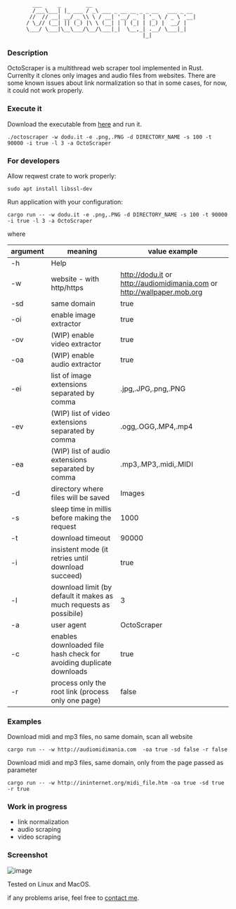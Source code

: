 ```
        ___     _        __                                
        /___\___| |_ ___ / _\ ___ _ __ __ _ _ __   ___ _ __ 
       //  // __| __/ _ \\ \ / __| '__/ _` | '_ \ / _ \ '__|
      / \_// (__| || (_) |\ \ (__| | | (_| | |_) |  __/ |   
      \___/ \___|\__\___/\__/\___|_|  \__,_| .__/ \___|_|   
                                           |_|              
```    
### Description
OctoScraper is a multithread web scraper tool implemented in Rust. Currenlty it clones only images and audio files from websites. There are some known issues about link normalization so that in some cases, for now, it could not work properly.

### Execute it
Download the executable from [here](https://github.com/goto-eof/octoscraper/releases) and run it.
```
./octoscraper -w dodu.it -e .png,.PNG -d DIRECTORY_NAME -s 100 -t 90000 -i true -l 3 -a OctoScraper
```

### For developers

Allow reqwest crate to work properly:
```
sudo apt install libssl-dev
```
Run application with your configuration:
```
cargo run -- -w dodu.it -e .png,.PNG -d DIRECTORY_NAME -s 100 -t 90000 -i true -l 3 -a OctoScraper
```
where 

 | argument | meaning                                                            | value example                  |
 -----------|--------------------------------------------------------------------|--------------------------|
 | -h       |Help                                                                |
 | -w       |website - with http/https                     |  http://dodu.it or http://audiomidimania.com or http://wallpaper.mob.org|
 | -sd      |same domain                                                         |  true|
 |   -oi    | enable image extractor                                            | true |
 |   -ov    |(WIP)  enable video extractor                                            | true |
 |   -oa    |(WIP)  enable audio extractor                                            | true |
 |   -ei	|list of image extensions separated by comma                        | .jpg,.JPG,.png,.PNG |
 |   -ev	|(WIP) list of video extensions separated by comma                       | .ogg,.OGG,.MP4,.mp4 |
 |   -ea	|(WIP) list of audio extensions separated by comma                      | .mp3,.MP3,.midi,.MIDI |
 | -d       |directory where files will be saved                                 | Images|
 | -s       |sleep time in millis before making the request                      | 1000|
 | -t       |download timeout                                                    | 90000|
 | -i       |insistent mode (it retries until download succeed)                  | true|
 | -l       |download limit (by default it makes as much requests as possibile)  | 3|
 | -a       |user agent                                                          | OctoScraper|
 | -c       |enables downloaded file hash check for avoiding duplicate downloads | true|
 |-r        | process only the root link (process only one page)                                         | false|

### Examples
Download midi and mp3 files, no same domain, scan all website
```
cargo run -- -w http://audiomidimania.com  -oa true -sd false -r false
```
Download midi and mp3 files, same domain, only from the page passed as parameter 
```
cargo run -- -w http://ininternet.org/midi_file.htm -oa true -sd true -r true
```

### Work in progress

- link normalization
- audio scraping
- video scraping


### Screenshot
![image](https://user-images.githubusercontent.com/6343630/228950041-c8621873-7757-4c68-953b-7a0fbe4b9389.png)





Tested on Linux and MacOS.

if any problems arise, feel free to [contact me](https://andre-i.dev/#contactme).
